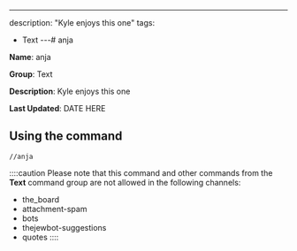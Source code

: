 ---
description: "Kyle enjoys this one"
tags:
  - Text
---# anja

**Name**: anja

**Group**: Text

**Description**: Kyle enjoys this one

**Last Updated**: DATE HERE

## Using the command

    //anja

::::caution Please note that this command and other commands from the **Text** command group are not allowed in the following channels:
- the_board
- attachment-spam
- bots
- thejewbot-suggestions
- quotes
::::
